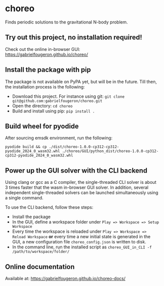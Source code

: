 # choreo
Finds periodic solutions to the gravitational N-body problem. 

## Try out this project, no installation required!

Check out the online in-browser GUI: https://gabrielfougeron.github.io/choreo/

## Install the package with pip

The package is not available on PyPA yet, but will be in the future.
Till then, the installation process is the following:

 - Download this project. For instance using git: `git clone git@github.com:gabrielfougeron/choreo.git`
 - Open the directory: `cd choreo`
 - Build and install using pip: `pip install .`

## Build wheel for pyodide

After sourcing emsdk environment, run the following:

```
pyodide build && cp ./dist/choreo-1.0.0-cp312-cp312-pyodide_2024_0_wasm32.whl ./choreo/GUI/python_dist/choreo-1.0.0-cp312-cp312-pyodide_2024_0_wasm32.whl
```

## Power up the GUI solver with the CLI backend
Using clang or gcc as a C compiler, the single-threaded CLI solver is about 3 times faster that the wasm in-browser GUI solver. In addition, several independent single-threaded solvers can be launched simultaneously using a single command.

To use the CLI backend, follow these steps:

- Install the package
- In the GUI, define a workspace folder under `Play => Workspace => Setup Workspace`
- Every time the workspace is reloaded under `Play => Workspace => Reload Workspace` **or** every time a new initial state is generated in the GUI, a new configuration file `choreo_config.json` is written to disk.
- In the command line, run the installed script as `choreo_GUI_in_CLI -f /path/to/workspace/folder/` 

## Online documentation

Available at: https://gabrielfougeron.github.io/choreo-docs/
